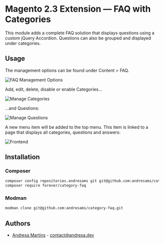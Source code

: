 # Magento 2.3 Extension — FAQ with Categories

This module adds a complete FAQ solution that displays questions using a custom jQuery Accordion. Questions can also be grouped and displayed under categories.

## Usage

The management options can be found under Content > FAQ.

![FAQ Management Options](https://user-images.githubusercontent.com/9648056/65376934-7fd17680-dc7c-11e9-9b36-ad2de7ec0f7b.png)

Add, edit, delete, disable or enable Categories...

![Manage Categories](https://user-images.githubusercontent.com/9648056/65377035-844a5f00-dc7d-11e9-8a5a-e4cce8af6b03.png)

...and Questions:

![Manage Questions](https://user-images.githubusercontent.com/9648056/65377231-bb217480-dc7f-11e9-9a0f-653c87c0f0ae.png)

A new menu item will be added to the top menu. This item is linked to a page that displays all categories, questions and answers:

![Frontend](https://user-images.githubusercontent.com/9648056/65377213-8f05f380-dc7f-11e9-9850-9e72d5ae0384.png)

## Installation

### Composer

```bash
composer config repositories.andresams git git@github.com:andresams/category-faq.git
composer require forever/category-faq
```

### Modman

```bash
modman clone git@github.com:andresams/category-faq.git
```

## Authors

* [Andresa Martins](https://www.forever.com.br) - contact@andresa.dev


